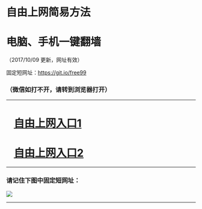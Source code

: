 ﻿# 自由上网简易方法

# 电脑、手机一键翻墙

（2017/10/09 更新，网址有效）

固定短网址：https://git.io/free99

### （微信如打不开，请转到浏览器打开）


***





# &nbsp;&nbsp; <a href="http://ft138151571.fwq-tz-1001.info/fwqtz01.html?t=100900131893 " target="_blank">自由上网入口1</a>
# &nbsp;&nbsp; <a href="http://ft1924023692.fwq-tz-1002.info/fwqtz02.html?t=10090013373 " target="_blank">自由上网入口2</a>
***

### 请记住下图中固定短网址：

<img src="https://s3-us-west-2.amazonaws.com/fwq-1001/yjfq-20170905okok.png" /> 


***

